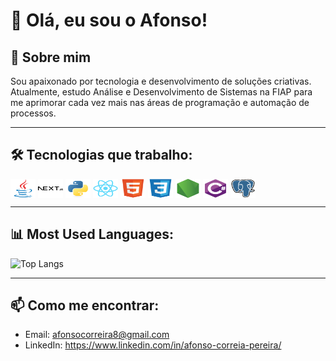 # 👋 Olá, eu sou o Afonso!

## 🚀 Sobre mim
Sou apaixonado por tecnologia e desenvolvimento de soluções criativas. Atualmente, estudo Análise e Desenvolvimento de Sistemas na FIAP para me aprimorar cada vez mais nas áreas de programação e automação de processos.

---

## 🛠️ Tecnologias que trabalho:

<div style="display: inline_block">
  <img align="center" alt="Afonso-Java" height="30" width="40" src="https://raw.githubusercontent.com/devicons/devicon/master/icons/java/java-original.svg">
  <img align="center" alt="Next.js logo" height="30" width="40" src="https://raw.githubusercontent.com/devicons/devicon/master/icons/nextjs/nextjs-original-wordmark.svg">
  <img align="center" alt="Afonso-Python" height="30" width="40" src="https://raw.githubusercontent.com/devicons/devicon/master/icons/python/python-original.svg">
  <img align="center" alt="Afonso-React" height="30" width="40" src="https://raw.githubusercontent.com/devicons/devicon/master/icons/react/react-original.svg">
  <img align="center" alt="Afonso-HTML" height="30" width="40" src="https://raw.githubusercontent.com/devicons/devicon/master/icons/html5/html5-original.svg">
  <img align="center" alt="Afonso-CSS" height="30" width="40" src="https://raw.githubusercontent.com/devicons/devicon/master/icons/css3/css3-original.svg">
  <img align="center" alt="Afonso-Nodejs" height="30" width="40" src="https://raw.githubusercontent.com/devicons/devicon/master/icons/nodejs/nodejs-original.svg">
  <img align="center" alt="Afonso-Csharp" height="30" width="40" src="https://raw.githubusercontent.com/devicons/devicon/master/icons/csharp/csharp-original.svg">
  <img align="center" alt="Afonso-Postgresql" height="30" width="40" src="https://raw.githubusercontent.com/devicons/devicon/master/icons/postgresql/postgresql-original.svg">
</div>

---

## 📊 Most Used Languages:
![Top Langs](https://github-readme-stats.vercel.app/api/top-langs/?username=afonsocp&layout=compact&theme=dracula)

---

## 📫 Como me encontrar:
- Email: afonsocorreira8@gmail.com
- LinkedIn: https://www.linkedin.com/in/afonso-correia-pereira/


